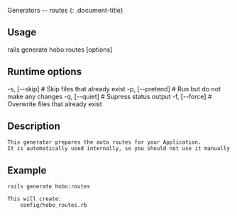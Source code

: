 Generators -- routes
{: .document-title}


## Usage

    

  rails generate hobo:routes  [options]


## Runtime options

    

  -s, [--skip]     # Skip files that already exist
  -p, [--pretend]  # Run but do not make any changes
  -q, [--quiet]    # Supress status output
  -f, [--force]    # Overwrite files that already exist


## Description

    

    This generator prepares the auto routes for your Application.
    It is automatically used internally, so you should not use it manually


## Example

    

    rails generate hobo:routes

    This will create:
        config/hobo_routes.rb
